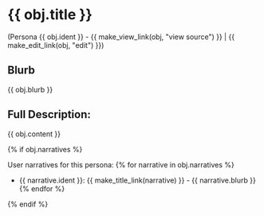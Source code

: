# {{ obj.title }}
(Persona {{ obj.ident }} - {{ make_view_link(obj, "view source") }} | {{ make_edit_link(obj, "edit") }})

## Blurb

{{ obj.blurb }}

## Full Description:

{{ obj.content }}

{% if obj.narratives %}

User narratives for this persona:
{% for narrative in obj.narratives %}
* {{ narrative.ident }}: {{ make_title_link(narrative) }} - {{ narrative.blurb }}
{% endfor %}

{% endif %}
